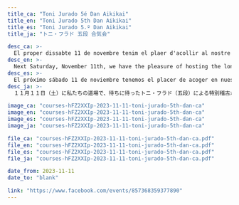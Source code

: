 ```yaml
---
title_ca: "Toni Jurado 5é Dan Aikikai"
title_en: "Toni Jurado 5th Dan Aikikai"
title_es: "Toni Jurado 5.º Dan Aikikai"
title_ja: "トニ・フラド 五段 合気会"

desc_ca: >-
  El proper dissabte 11 de novembre tenim el plaer d'acollir al nostre dojo les molt esperades jornades d'Aikido a càrrec de Toni Jurado 5é dan Aikikai.
desc_en: >-
  Next Saturday, November 11th, we have the pleasure of hosting the long-awaited special Aikido class at our dojo, led by Toni Jurado, 5th dan Aikikai.
desc_es: >-
  El próximo sábado 11 de noviembre tenemos el placer de acoger en nuestro dojo las tan esperadas clases especiales de Aikido a cargo de Toni Jurado, 5º dan Aikikai.
desc_ja: >-
  １１月１１日（土）に私たちの道場で、待ちに待ったトニ・フラド（五段）による特別稽古が行われます。

image_ca: "courses-hFZ2XXIp-2023-11-11-toni-jurado-5th-dan-ca"
image_en: "courses-hFZ2XXIp-2023-11-11-toni-jurado-5th-dan-ca"
image_es: "courses-hFZ2XXIp-2023-11-11-toni-jurado-5th-dan-ca"
image_ja: "courses-hFZ2XXIp-2023-11-11-toni-jurado-5th-dan-ca"

file_ca: "courses-hFZ2XXIp-2023-11-11-toni-jurado-5th-dan-ca.pdf"
file_en: "courses-hFZ2XXIp-2023-11-11-toni-jurado-5th-dan-ca.pdf"
file_es: "courses-hFZ2XXIp-2023-11-11-toni-jurado-5th-dan-ca.pdf"
file_ja: "courses-hFZ2XXIp-2023-11-11-toni-jurado-5th-dan-ca.pdf"

date_from: 2023-11-11
date_to: "blank"

link: "https://www.facebook.com/events/857368359377890"
---
```

